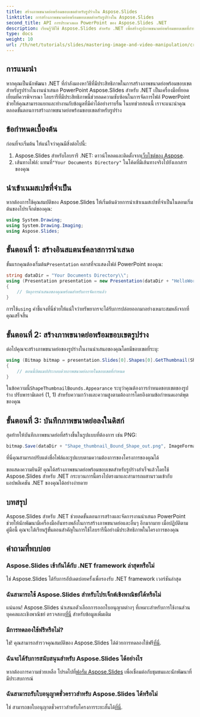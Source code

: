 ```yaml
---
title: สร้างภาพขนาดย่อพร้อมขอบเขตสำหรับรูปร่างใน Aspose.Slides
linktitle: การสร้างภาพขนาดย่อพร้อมขอบเขตสำหรับรูปร่างใน Aspose.Slides
second_title: API การประมวลผล PowerPoint ของ Aspose.Slides .NET
description: เรียนรู้วิธีใช้ Aspose.Slides สำหรับ .NET เพื่อสร้างรูปภาพขนาดย่อพร้อมขอบเขตที่กำหนดไว้สำหรับรูปร่างในงานนำเสนอ PowerPoint คู่มือฉบับสมบูรณ์นี้ให้คำแนะนำแบบทีละขั้นตอน
type: docs
weight: 10
url: /th/net/tutorials/slides/mastering-image-and-video-manipulation/create-thumbnail-bounds-shape/
---
```

## การแนะนำ

หากคุณเป็นนักพัฒนา .NET ที่กำลังมองหาวิธีที่มีประสิทธิภาพในการสร้างภาพขนาดย่อพร้อมขอบเขตสำหรับรูปร่างในงานนำเสนอ PowerPoint Aspose.Slides สำหรับ .NET เป็นเครื่องมือที่ยอดเยี่ยมที่ควรพิจารณา ไลบรารีที่มีประสิทธิภาพนี้ช่วยลดความซับซ้อนในการจัดการไฟล์ PowerPoint ช่วยให้คุณสามารถแยกและทำงานกับข้อมูลที่มีค่าได้อย่างราบรื่น ในบทช่วยสอนนี้ เราจะแนะนำคุณตลอดขั้นตอนการสร้างภาพขนาดย่อพร้อมขอบเขตสำหรับรูปร่าง

## ข้อกำหนดเบื้องต้น

ก่อนที่จะเริ่มต้น ให้แน่ใจว่าคุณมีสิ่งต่อไปนี้:

1.  Aspose.Slides สำหรับไลบรารี .NET: ดาวน์โหลดและติดตั้งจาก[เว็บไซต์ของ Aspose](https://releases.aspose.com/slides/net/).
2.  เส้นทางไฟล์: แทนที่`"Your Documents Directory"` ในโค้ดที่มีเส้นทางจริงไปยังเอกสารของคุณ

## นำเข้าเนมสเปซที่จำเป็น

หากต้องการใช้คุณสมบัติของ Aspose.Slides ให้เริ่มต้นด้วยการนำเข้าเนมสเปซที่จำเป็นในตอนเริ่มต้นของโปรเจ็กต์ของคุณ:

```csharp
using System.Drawing;
using System.Drawing.Imaging;
using Aspose.Slides;
```

## ขั้นตอนที่ 1: สร้างอินสแตนซ์คลาสการนำเสนอ

 ขั้นแรกคุณต้องเริ่มต้น`Presentation` คลาสที่จะแสดงไฟล์ PowerPoint ของคุณ:

```csharp
string dataDir = "Your Documents Directory\\";
using (Presentation presentation = new Presentation(dataDir + "HelloWorld.pptx"))
{
    // วัตถุการนำเสนอของคุณพร้อมสำหรับการจัดการแล้ว
}
```

 การใช้`using` คำชี้แจงที่นี่ช่วยให้แน่ใจว่าทรัพยากรจะได้รับการปล่อยออกมาอย่างเหมาะสมหลังจากที่คุณเสร็จสิ้น

## ขั้นตอนที่ 2: สร้างภาพขนาดย่อพร้อมขอบเขตรูปร่าง

ต่อไปคุณจะสร้างภาพขนาดย่อของรูปร่างในงานนำเสนอของคุณโดยมีขอบเขตที่ระบุ:

```csharp
using (Bitmap bitmap = presentation.Slides[0].Shapes[0].GetThumbnail(ShapeThumbnailBounds.Appearance, 1, 1))
{
    // ตอนนี้บิตแมปประกอบด้วยภาพขนาดย่อภายในขอบเขตที่กำหนด
}
```

 ในข้อความนี้`ShapeThumbnailBounds.Appearance` ระบุว่าคุณต้องการกำหนดขอบเขตของรูปร่าง ปรับพารามิเตอร์ (1, 1) สำหรับความกว้างและความสูงตามต้องการโดยอิงตามข้อกำหนดเอาต์พุตของคุณ

## ขั้นตอนที่ 3: บันทึกภาพขนาดย่อลงในดิสก์

สุดท้ายให้บันทึกภาพขนาดย่อที่สร้างขึ้นในรูปแบบที่ต้องการ เช่น PNG:

```csharp
bitmap.Save(dataDir + "Shape_thumbnail_Bound_Shape_out.png", ImageFormat.Png);
```

ที่นี่คุณสามารถปรับแต่งชื่อไฟล์และรูปแบบตามความต้องการของโครงการของคุณได้

ขอแสดงความยินดี! คุณได้สร้างภาพขนาดย่อพร้อมขอบเขตสำหรับรูปร่างสำเร็จแล้วโดยใช้ Aspose.Slides สำหรับ .NET กระบวนการนี้ตรงไปตรงมาและสามารถผสานรวมเข้ากับแอปพลิเคชัน .NET ของคุณได้อย่างง่ายดาย

## บทสรุป

Aspose.Slides สำหรับ .NET ช่วยลดขั้นตอนการสร้างและจัดการงานนำเสนอ PowerPoint ช่วยให้นักพัฒนามีเครื่องมืออันทรงพลังในการสร้างภาพขนาดย่อและอื่นๆ อีกมากมาย เมื่อปฏิบัติตามคู่มือนี้ คุณจะได้เรียนรู้ขั้นตอนสำคัญในการใช้ไลบรารีนี้อย่างมีประสิทธิภาพในโครงการของคุณ

## คำถามที่พบบ่อย

### Aspose.Slides เข้ากันได้กับ .NET framework ล่าสุดหรือไม่

ใช่ Aspose.Slides ได้รับการอัปเดตบ่อยครั้งเพื่อรองรับ .NET framework เวอร์ชันล่าสุด

### ฉันสามารถใช้ Aspose.Slides สำหรับโปรเจ็กต์เชิงพาณิชย์ได้หรือไม่

 แน่นอน! Aspose.Slides นำเสนอตัวเลือกการออกใบอนุญาตต่างๆ ที่เหมาะสำหรับการใช้งานส่วนบุคคลและเชิงพาณิชย์ ตรวจสอบ[ที่นี่](https://purchase.aspose.com/buy) สำหรับข้อมูลเพิ่มเติม

### มีการทดลองใช้ฟรีหรือไม่?

 ใช่! คุณสามารถสำรวจคุณสมบัติของ Aspose.Slides ได้ด้วยการทดลองใช้ฟรี[ที่นี่](https://releases.aspose.com/).

### ฉันจะได้รับการสนับสนุนสำหรับ Aspose.Slides ได้อย่างไร

หากต้องการความช่วยเหลือ โปรดไปที่[ฟอรั่ม Aspose.Slides](https://forum.aspose.com/c/slides/11) เพื่อเชื่อมต่อกับชุมชนและนักพัฒนาที่มีประสบการณ์

### ฉันสามารถรับใบอนุญาตชั่วคราวสำหรับ Aspose.Slides ได้หรือไม่

 ใช่ สามารถขอใบอนุญาตชั่วคราวสำหรับโครงการระยะสั้นได้[ที่นี่](https://purchase.aspose.com/temporary-license/).